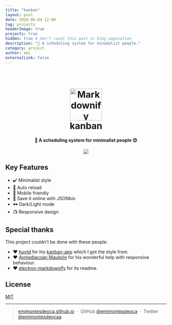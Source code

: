 ```yaml
---
title: "kanban"
layout: post
date: 2018-06-04 12:00
tag: projects
headerImage: true
projects: true
hidden: true # don't count this post in blog pagination
description: "📓 A scheduling system for minimalist people."
category: project
author: emi
externalLink: false
---
```


<h1 align="center">
  <br>
  <a href="https://github.com/emimontesdeoca/kanban"><img src="ico.png" alt="Markdownify" width="100"></a>
  <br>
  kanban
  <br>
</h1>

<h4 align="center">🤔 A scheduling system for minimalist people 😊</h4>

<p align="center">
<img  src="https://i.gyazo.com/67e2ae25c79fa5b2ebaf32787e51ed4c.gif"></p>

## Key Features

* ✔️ Minimalist style
* 🔄 Auto reload
* 📱 Mobile friendly
* 📁 Save it online with JSONbin
* 🕶️ Dark/Light mode
* 📺 Responsive design

## Special thanks

This project couldn't be done with these people:

* ❤️ [huytd](https://github.com/huytd) for his [kanban-app](https://github.com/huytd/kanban-app) which I got the style from.
* ❤️ [Aymediacoán Mauleón](https://github.com/yaconeill) for his wonderful help with responsive behaviour.
* ❤️ [electron-markdownify](https://github.com/amitmerchant1990/electron-markdownify) for its readme.

## License

[MIT](https://github.com/emimontesdeoca/kanban/blob/master/LICENSE)

---

> [emimontesdeoca.github.io](https://emimontesdeoca.github.io/) &nbsp;&middot;&nbsp;
> GitHub [@emimontesdeoca](https://github.com/emimontesdeoca) &nbsp;&middot;&nbsp;
> Twitter [@emimontesdeocaa](https://twitter.com/emimontesdeocaa)
